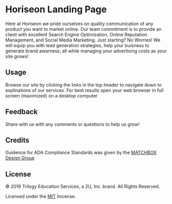 # Horiseon Landing Page

Here at Horiseon we pride ourselves on quality communication of any product you want to market online. Our team commitment is to provide an client with excellent Search Engine Optimization, Online Reputation Management, and Social Media Marketing. Just starting? No Worries! We will equip you with lead generation strategies, help your buisness to generate brand awarness, all while managing your advertising costs as your site grows!

## Usage 

Browse our site by clicking the links in the top header to navigate down to explinations of our services. For best results open your web browser in full screen (maximized) on a desktop computer

## Feedback

Share with us with any comments or questions to help us grow! 

## Credits

Guidence for ADA Compliance Standards was given by the [MATCHBOX Design Group](https://matchboxdesigngroup.com/blog/website-accessibility-and-ada-compliance/#ADA_Compliance_Standards_For_Designers_And_Developers_Explained)

## License

© 2019 Trilogy Education Services, a 2U, Inc. brand. All Rights Reserved.

Licensed under the [MIT](LICENSE.txt) lincense.

